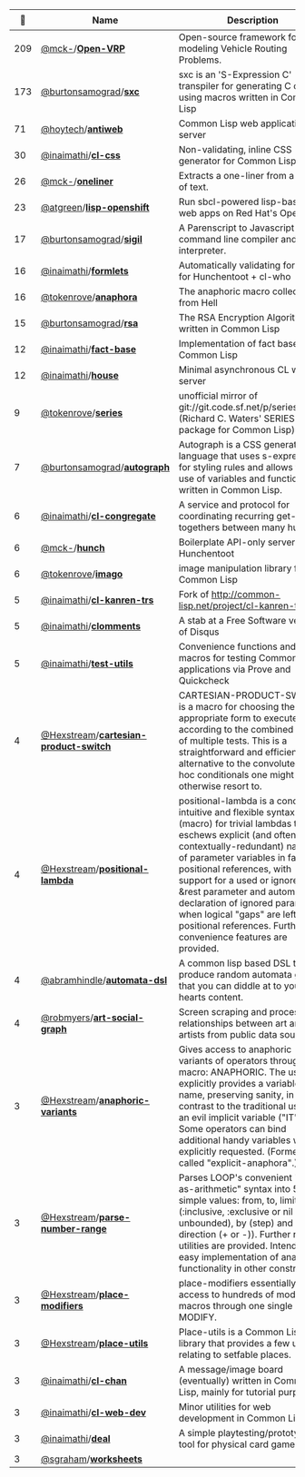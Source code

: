 |:star2: | Name | Description | 🌍|
|---|---|---|---|
|209|[@mck-](https://github.com/mck-)/[**Open-VRP**](https://github.com/mck-/Open-VRP)|Open-source framework for modeling Vehicle Routing Problems.||
|173|[@burtonsamograd](https://github.com/burtonsamograd)/[**sxc**](https://github.com/burtonsamograd/sxc)|sxc is an 'S-Expression C' transpiler for generating C code using macros written in Common Lisp||
|71|[@hoytech](https://github.com/hoytech)/[**antiweb**](https://github.com/hoytech/antiweb)|Common Lisp web application server|[:arrow_upper_right:](http://hoytech.com/antiweb/)|
|30|[@inaimathi](https://github.com/inaimathi)/[**cl-css**](https://github.com/inaimathi/cl-css)|Non-validating, inline CSS generator for Common Lisp||
|26|[@mck-](https://github.com/mck-)/[**oneliner**](https://github.com/mck-/oneliner)|Extracts a one-liner from a piece of text.||
|23|[@atgreen](https://github.com/atgreen)/[**lisp-openshift**](https://github.com/atgreen/lisp-openshift)|Run sbcl-powered lisp-based web apps on Red Hat's OpenShift|[:arrow_upper_right:](http://lisp2-atgreen.rhcloud.com)|
|17|[@burtonsamograd](https://github.com/burtonsamograd)/[**sigil**](https://github.com/burtonsamograd/sigil)|A Parenscript to Javascript command line compiler and interpreter.||
|16|[@inaimathi](https://github.com/inaimathi)/[**formlets**](https://github.com/inaimathi/formlets)|Automatically validating formlets for Hunchentoot + cl-who||
|16|[@tokenrove](https://github.com/tokenrove)/[**anaphora**](https://github.com/tokenrove/anaphora)|The anaphoric macro collection from Hell|[:arrow_upper_right:](https://common-lisp.net/project/anaphora/)|
|15|[@burtonsamograd](https://github.com/burtonsamograd)/[**rsa**](https://github.com/burtonsamograd/rsa)|The RSA Encryption Algorithm written in Common Lisp||
|12|[@inaimathi](https://github.com/inaimathi)/[**fact-base**](https://github.com/inaimathi/fact-base)|Implementation of fact bases for Common Lisp||
|12|[@inaimathi](https://github.com/inaimathi)/[**house**](https://github.com/inaimathi/house)|Minimal asynchronous CL web server||
|9|[@tokenrove](https://github.com/tokenrove)/[**series**](https://github.com/tokenrove/series)|unofficial mirror of git://git.code.sf.net/p/series/series (Richard C. Waters' SERIES package for Common Lisp)|[:arrow_upper_right:](http://series.sourceforge.net/)|
|7|[@burtonsamograd](https://github.com/burtonsamograd)/[**autograph**](https://github.com/burtonsamograd/autograph)|Autograph is a CSS generation language that uses s-expressions for styling rules and allows for the use of variables and functions written in Common Lisp.||
|6|[@inaimathi](https://github.com/inaimathi)/[**cl-congregate**](https://github.com/inaimathi/cl-congregate)|A service and protocol for coordinating recurring get-togethers between many humans||
|6|[@mck-](https://github.com/mck-)/[**hunch**](https://github.com/mck-/hunch)|Boilerplate API-only server on Hunchentoot||
|6|[@tokenrove](https://github.com/tokenrove)/[**imago**](https://github.com/tokenrove/imago)|image manipulation library for Common Lisp|[:arrow_upper_right:](http://common-lisp.net/project/imago)|
|5|[@inaimathi](https://github.com/inaimathi)/[**cl-kanren-trs**](https://github.com/inaimathi/cl-kanren-trs)|Fork of http://common-lisp.net/project/cl-kanren-trs/||
|5|[@inaimathi](https://github.com/inaimathi)/[**clomments**](https://github.com/inaimathi/clomments)|A stab at a Free Software version of Disqus||
|5|[@inaimathi](https://github.com/inaimathi)/[**test-utils**](https://github.com/inaimathi/test-utils)|Convenience functions and macros for testing Common Lisp applications via Prove and Quickcheck||
|4|[@Hexstream](https://github.com/Hexstream)/[**cartesian-product-switch**](https://github.com/Hexstream/cartesian-product-switch)|CARTESIAN-PRODUCT-SWITCH is a macro for choosing the appropriate form to execute according to the combined results of multiple tests. This is a straightforward and efficient alternative to the convoluted ad-hoc conditionals one might otherwise resort to.|[:arrow_upper_right:](https://www.hexstreamsoft.com/libraries/cartesian-product-switch/)|
|4|[@Hexstream](https://github.com/Hexstream)/[**positional-lambda**](https://github.com/Hexstream/positional-lambda)|positional-lambda is a concise, intuitive and flexible syntax (macro) for trivial lambdas that eschews explicit (and often contextually-redundant) naming of parameter variables in favor of positional references, with support for a used or ignored &rest parameter and automatic declaration of ignored parameters when logical "gaps" are left in the positional references. Further convenience features are provided.|[:arrow_upper_right:](https://www.hexstreamsoft.com/libraries/positional-lambda/)|
|4|[@abramhindle](https://github.com/abramhindle)/[**automata-dsl**](https://github.com/abramhindle/automata-dsl)|A common lisp based DSL to produce random automata games that you can diddle at to your hearts content.||
|4|[@robmyers](https://github.com/robmyers)/[**art-social-graph**](https://github.com/robmyers/art-social-graph)|Screen scraping and processing relationships between art and artists from public data sources.||
|3|[@Hexstream](https://github.com/Hexstream)/[**anaphoric-variants**](https://github.com/Hexstream/anaphoric-variants)|Gives access to anaphoric variants of operators through one macro: ANAPHORIC. The user explicitly provides a variable name, preserving sanity, in contrast to the traditional use of an evil implicit variable ("IT"). Some operators can bind additional handy variables when explicitly requested. (Formerly called "explicit-anaphora".)|[:arrow_upper_right:](https://www.hexstreamsoft.com/libraries/anaphoric-variants/)|
|3|[@Hexstream](https://github.com/Hexstream)/[**parse-number-range**](https://github.com/Hexstream/parse-number-range)|Parses LOOP's convenient "for-as-arithmetic" syntax into 5 simple values: from, to, limit-kind (:inclusive, :exclusive or nil if unbounded), by (step) and direction (+ or -)). Further related utilities are provided. Intended for easy implementation of analogous functionality in other constructs.|[:arrow_upper_right:](https://www.hexstreamsoft.com/libraries/parse-number-range/)|
|3|[@Hexstream](https://github.com/Hexstream)/[**place-modifiers**](https://github.com/Hexstream/place-modifiers)|place-modifiers essentially gives access to hundreds of modify-macros through one single macro: MODIFY.|[:arrow_upper_right:](https://www.hexstreamsoft.com/libraries/place-modifiers/)|
|3|[@Hexstream](https://github.com/Hexstream)/[**place-utils**](https://github.com/Hexstream/place-utils)|Place-utils is a Common Lisp library that provides a few utilities relating to setfable places.|[:arrow_upper_right:](https://www.hexstreamsoft.com/libraries/place-utils/)|
|3|[@inaimathi](https://github.com/inaimathi)/[**cl-chan**](https://github.com/inaimathi/cl-chan)|A message/image board (eventually) written in Common Lisp, mainly for tutorial purposes||
|3|[@inaimathi](https://github.com/inaimathi)/[**cl-web-dev**](https://github.com/inaimathi/cl-web-dev)|Minor utilities for web development in Common Lisp||
|3|[@inaimathi](https://github.com/inaimathi)/[**deal**](https://github.com/inaimathi/deal)|A simple playtesting/prototyping tool for physical card games||
|3|[@sgraham](https://github.com/sgraham)/[**worksheets**](https://github.com/sgraham/worksheets)|||

